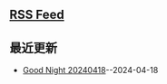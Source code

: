## [RSS Feed](https://raw.githubusercontent.com/somebody27/myblog/master/feed.xml)
## 最近更新
- [Good Night 20240418](https://github.com/somebody27/myblog/issues/7)--2024-04-18
